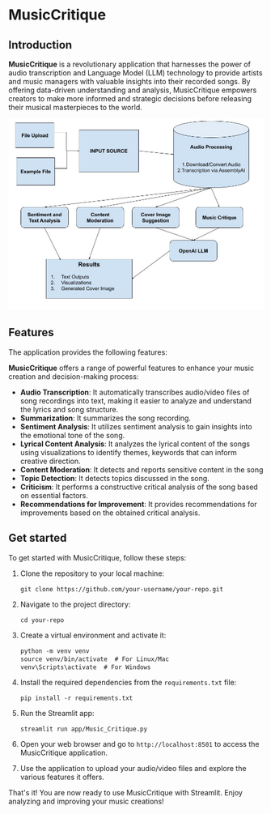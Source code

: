 # MusicCritique

## Introduction

**MusicCritique** is a revolutionary application that harnesses the power of audio transcription and Language Model (LLM) technology to provide artists and music managers with valuable insights into their recorded songs. By offering data-driven understanding and analysis, MusicCritique empowers creators to make more informed and strategic decisions before releasing their musical masterpieces to the world.

![MusicCritique](./docs/MusicCritique.jpg)

## Features

The application provides the following features:

**MusicCritique** offers a range of powerful features to enhance your music creation and decision-making process:

- **Audio Transcription**: It automatically transcribes audio/video files of song recordings into text, making it easier to analyze and understand the lyrics and song structure.
- **Summarization**: It summarizes the song recording.
- **Sentiment Analysis**: It utilizes sentiment analysis to gain insights into the emotional tone of the song.
- **Lyrical Content Analysis**: It analyzes the lyrical content of the songs using visualizations to identify themes, keywords that can inform creative direction.
- **Content Moderation**: It detects and reports sensitive content in the song
- **Topic Detection**: It detects topics discussed in the song.
- **Criticism**: It performs a constructive critical analysis of the song based on essential factors.
- **Recommendations for Improvement**: It provides recommendations for improvements based on the obtained critical analysis.

## Get started

To get started with MusicCritique, follow these steps:

1. Clone the repository to your local machine:
    ```
    git clone https://github.com/your-username/your-repo.git
    ```

2. Navigate to the project directory:
    ```
    cd your-repo
    ```

3. Create a virtual environment and activate it:
    ```
    python -m venv venv
    source venv/bin/activate  # For Linux/Mac
    venv\Scripts\activate  # For Windows
    ```

4. Install the required dependencies from the `requirements.txt` file:
    ```
    pip install -r requirements.txt
    ```

5. Run the Streamlit app:
    ```
    streamlit run app/Music_Critique.py
    ```

6. Open your web browser and go to `http://localhost:8501` to access the MusicCritique application.

7. Use the application to upload your audio/video files and explore the various features it offers.

That's it! You are now ready to use MusicCritique with Streamlit. Enjoy analyzing and improving your music creations!
